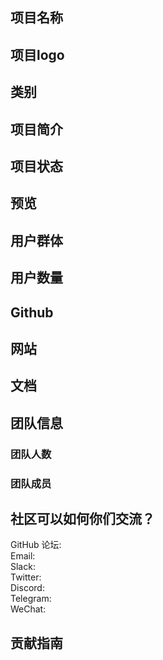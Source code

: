 
## 项目名称 <!-- Add your project name here"-->
<!-- Add you project logo here if available-->

## 项目logo

## 类别 
<!--developer tooling, application, wallet, infrastructure, etc-->

## 项目简介
<!--Describe your project in a few sentences. -->

## 项目状态
<!--brainstorming, fundraising, under development, beta, shipped, etc-->

## 预览
<!--Add some screenshots to give a preview of your product-->

## 用户群体
<!--Describe who will be your project's users-->

## 用户数量
<!--How many users do you have right now?-->

## Github
<!--Attach a link to your GitHub repo if it's OSS-->

## 网站
<!--Link your website if available-->

## 文档
<!--Including a link to your project docs!-->

## 团队信息
<!-- Introduce your amazing team - how many team members are working on this project and who are they?-->

### 团队人数  

### 团队成员  

## 社区可以如何你们交流？
GitHub 论坛: <!--Start a discussion with the community here: https://github.com/filecoin-project/community/discussions/new and attach the link!-->  
Email:  
Slack:  
Twitter:  
Discord:  
Telegram:  
WeChat:  

## 贡献指南
<!--How can the community contribute to your project?--> 
